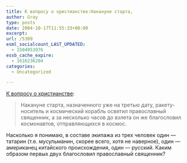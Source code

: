 ```yaml
---
title: К вопросу о христианстве:Накануне старта,
author: Gray
type: posts
date: 2004-10-17T11:55:33+00:00
excerpt:
url: /5309
esml_socialcount_LAST_UPDATED:
  - 1504953976
essb_cache_expire:
  - 1616236204
categories:
  - Uncategorized

---
```








<a href="http://www.gazeta.ru/2004/10/13/oa_136395.shtml" target="_blank">К вопросу о христианстве</a>:

> Накануне старта, назначенного уже на третью дату, ракету-носитель и космический корабль освятил православный священник, а за несколько часов до взлета он же благословил космонавтов, отправляющихся в космос.

Насколько я понимаю, в составе экипажа из трех человек один &#8212; татарин (т.е. мусульманин, скорее всего, хотя не наверное), один &#8212; американец китайского происхождения, один &#8212; русский. Каким образом первых двух благословил православный священник?